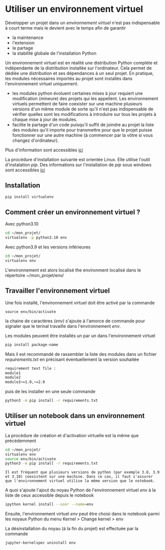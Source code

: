 # Utiliser un environnement virtuel

Développer un projet dans un _environnement virtuel_ n'est pas indispensable à court terme mais le devient avec le temps afin de garantir 
- la maintenance
- l'extension
- le partage 
- la stabilité globale de l'installation Python

Un environnement virtuel est en réalité une distribution Python complète et indépendante de la distribution installée sur l'ordinateur. Cela permet de dédiée une distribution et ses dépendances à un seul projet. En pratique, les modules nécessaires importés au projet sont installés dans l'environnement virtuel uniquement.
- les modules python évoluent certaines mises à jour requiert une modification (mineure) des projets qui les appellent. Les environnement virtuels permettent de faire coexister sur une machine plusieurs versions d'un même module de sorte qu'il n'est pas indispensable de vérifier quelles sont les modifications à introduire sur tous les projets à chaque mise à jour de modules.
- facilite le partage d'un code puisqu'il suffit de joindre au projet la liste des modules qu'il importe pour transmettre pour que le projet puisse fonctionner sur une autre machine (à commencer par la vôtre si vous changez d'ordinateur).

Plus d'information sont accessibles [ici](https://www.dabapps.com/insights/introduction-to-pip-and-virtualenv-python/)

La procédure d'installation suivante est orientée Linux. Elle utilise l'outil d'instalation _pip_. 
Des informations sur l'installation de _pip_ sous windows sont accessibles [ici](https://stackoverflow.com/questions/4750806/how-do-i-install-pip-on-windows=)


## Installation
```bash
pip install virtualenv
```

## Comment créer un environnement virtuel ?
Avec python3.10
```bash
cd ~/mon_projet/
virtualenv -p python3.10 env
```

Avec python3.9 et les versions inférieures
```bash
cd ~/mon_projet/
virtualenv env
```
L'environnement est alors localisé the environment localisé dans le répertoire  ~/mon_projet/env/

## Travailler l'environnement virtuel
Une fois installé, l'environnement virtuel doit être activé par la commande
```{bash}
source env/bin/activate
```

la chaine de caractères _(env)_ s'ajoute à l'amorce de commande pour signaler que le terinal travaille dans l'environnement _env_.

Les modules peuvent être installés un par un dans l'environnement virtuel 
```bash
pip install package-name
```

Mais il est recommandé de rassembler la liste des modules dans un fichier _requirements.txt_ en précisant éventuellement la version souhaitée 

```bash
requirement text file :
module1
module2
module3>=1.0,<=2.0
```

puis de les installer en une seule commande 
```bash
python3 -m pip install -r requirements.txt
```

## Utiliser un notebook dans un environnement virtuel 

La procédure de création et d'activation virtuelle est la même que précédemment
```bash
cd ~/mon_projet/
virtualenv env
source env/bin/activate
python3 -m pip install -r requirements.txt
```

```{warning}
Il est fréquent que plusieurs versions de python (par exemple 3.8, 3.9 et 3.10) coexistent sur une machine. Dans ce cas, il faut s'assurer que l'environnement virtuel utilise la même version que le notebook.
```

A quoi s'ajoute l'ajout du noyau Python de l'environnement virtuel _env_ à la liste de ceux accessible depuis le notebook
```bash
ipython kernel install --user --name=env
```

Ensuite, l'environnement virtuel _env_ peut être choisi dans le notebook parmi les noyaux Python du menu Kernel > Change kernel > env

La désinstallation du noyau (à la fin du projet) est effectuée par la commande 
```bash
jupyter-kernelspec uninstall env
```
